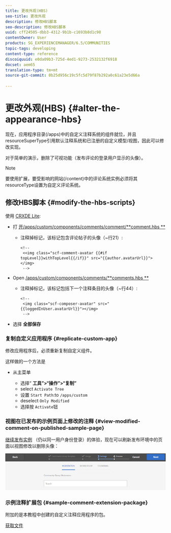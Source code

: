```yaml
---
title: 更改外观(HBS)
seo-title: 更改外观
description: 修改HBS脚本
seo-description: 修改HBS脚本
uuid: cff24505-dbb3-4312-9b1b-c1693b8d1c98
contentOwner: User
products: SG_EXPERIENCEMANAGER/6.5/COMMUNITIES
topic-tags: developing
content-type: reference
discoiquuid: e0da09b3-725d-4ed1-9273-2532132f6918
docset: aem65
translation-type: tm+mt
source-git-commit: 0b25d956c19c5fc5d79f87b292a0c61a23e5d66a

---
```



# 更改外观(HBS) {#alter-the-appearance-hbs}

现在，应用程序目录(/apps)中的自定义注释系统的组件就位，并且resourceSuperType引用默认注释系统和已注册的自定义模型/视图，因此可以修改实现。

对于简单的演示，删除了可视功能（发布评论的登录用户显示的头像）。

>[!NOTE]
>
>要使用扩展，要受影响的网站(/content)中的评论系统实例必须将其resourceType设置为自定义评论系统。

## 修改HBS脚本 {#modify-the-hbs-scripts}

使用 [CRXDE Lite](/help/sites-developing/developing-with-crxde-lite.md):

* 打 [开/apps/custom/components/comments/comment/**comment.hbs **](https://localhost:4502/crx/de/index.jsp#/apps/custom/components/comments/comment/comment.hbs)

   * 注释掉标记，该标记包含评论帖子的头像（~行21）:

      ```
      <!--
       <<img class="scf-comment-avatar {{#if topLevel}}withTopLevel{{/if}}" src="{{author.avatarUrl}}"></img>
       -->
      ```

* Open [/apps/custom/components/comments/**comments.hbs **](https://localhost:4502/crx/de/index.jsp#/apps/custom/components/comments/comments.hbs)

   * 注释掉标记，该标记包括下一个注释条目的头像（~行44）:

      ```
      <!--
       <img class="scf-composer-avatar" src="{{loggedInUser.avatarUrl}}"></img>
       -->
      ```

* 选择 **全部保存**

### 复制自定义应用程序 {#replicate-custom-app}

修改应用程序后，必须重新复制自定义组件。

这样做的一个方法是

* 从主菜单

   * 选择“ **工具”>“操作”>“复制”**
   * select `Activate Tree`
   * 设置 `Start Path`:to `/apps/custom`
   * deselect `Only Modified`
   * 选择按 `Activate`钮

### 视图在已发布的示例页面上修改的注释 {#view-modified-comment-on-published-sample-page}

[继续发布实例](/help/communities/extend-sample-page.md#publish-sample-page) （仍以同一用户身份登录）的体验，现在可以刷新发布环境中的页面以视图修改以删除头像：

![chlimage_1-136](assets/chlimage_1-136.png)

### 示例注释扩展包 {#sample-comment-extension-package}

附加的是本教程中创建的自定义注释应用程序的包。

[获取文件](assets/sample-comment-extension-6-1-fp3.zip)
